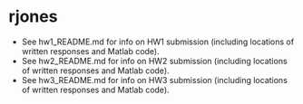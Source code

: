 # rjones
 - See hw1_README.md for info on HW1 submission (including locations of written responses and Matlab code).
 - See hw2_README.md for info on HW2 submission (including locations of written responses and Matlab code).
 - See hw3_README.md for info on HW3 submission (including locations of written responses and Matlab code).
